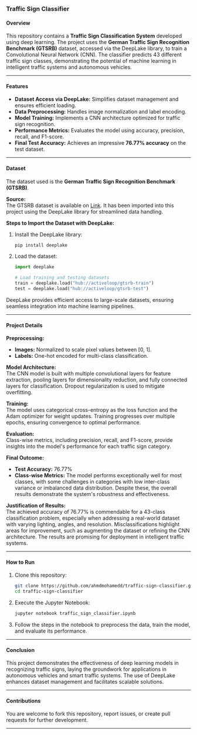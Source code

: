 ### Traffic Sign Classifier

#### Overview
This repository contains a **Traffic Sign Classification System** developed using deep learning. The project uses the **German Traffic Sign Recognition Benchmark (GTSRB)** dataset, accessed via the DeepLake library, to train a Convolutional Neural Network (CNN). The classifier predicts 43 different traffic sign classes, demonstrating the potential of machine learning in intelligent traffic systems and autonomous vehicles.

---

#### Features
- **Dataset Access via DeepLake:** Simplifies dataset management and ensures efficient loading.
- **Data Preprocessing:** Handles image normalization and label encoding.
- **Model Training:** Implements a CNN architecture optimized for traffic sign recognition.
- **Performance Metrics:** Evaluates the model using accuracy, precision, recall, and F1-score.
- **Final Test Accuracy:** Achieves an impressive **76.77% accuracy** on the test dataset.

---

#### Dataset
The dataset used is the **German Traffic Sign Recognition Benchmark (GTSRB)**.

**Source:**  
The GTSRB dataset is available on [Link](https://datasets.activeloop.ai/docs/ml/datasets/gtsrb-dataset/). It has been imported into this project using the DeepLake library for streamlined data handling.

**Steps to Import the Dataset with DeepLake:**
1. Install the DeepLake library:
   ```bash
   pip install deeplake
   ```
2. Load the dataset:
   ```python
   import deeplake

   # Load training and testing datasets
   train = deeplake.load("hub://activeloop/gtsrb-train")
   test = deeplake.load("hub://activeloop/gtsrb-test")
   ```

DeepLake provides efficient access to large-scale datasets, ensuring seamless integration into machine learning pipelines.

---

#### Project Details
**Preprocessing:**  
- **Images:** Normalized to scale pixel values between [0, 1].  
- **Labels:** One-hot encoded for multi-class classification.

**Model Architecture:**  
The CNN model is built with multiple convolutional layers for feature extraction, pooling layers for dimensionality reduction, and fully connected layers for classification. Dropout regularization is used to mitigate overfitting.

**Training:**  
The model uses categorical cross-entropy as the loss function and the Adam optimizer for weight updates. Training progresses over multiple epochs, ensuring convergence to optimal performance.

**Evaluation:**  
Class-wise metrics, including precision, recall, and F1-score, provide insights into the model's performance for each traffic sign category.

**Final Outcome:**  
- **Test Accuracy:** 76.77%  
- **Class-wise Metrics:** The model performs exceptionally well for most classes, with some challenges in categories with low inter-class variance or imbalanced data distribution. Despite these, the overall results demonstrate the system's robustness and effectiveness.

**Justification of Results:**  
The achieved accuracy of 76.77% is commendable for a 43-class classification problem, especially when addressing a real-world dataset with varying lighting, angles, and resolution. Misclassifications highlight areas for improvement, such as augmenting the dataset or refining the CNN architecture. The results are promising for deployment in intelligent traffic systems.

---

#### How to Run
1. Clone this repository:
   ```bash
   git clone https://github.com/ahmdmohamedd/traffic-sign-classifier.git
   cd traffic-sign-classifier
   ```
2. Execute the Jupyter Notebook:
   ```bash
   jupyter notebook traffic_sign_classifier.ipynb
   ```
3. Follow the steps in the notebook to preprocess the data, train the model, and evaluate its performance.

---

#### Conclusion
This project demonstrates the effectiveness of deep learning models in recognizing traffic signs, laying the groundwork for applications in autonomous vehicles and smart traffic systems. The use of DeepLake enhances dataset management and facilitates scalable solutions.

---

#### Contributions
You are welcome to fork this repository, report issues, or create pull requests for further development.

---
